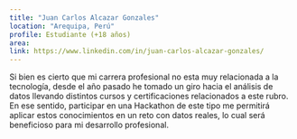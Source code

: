 ```yaml
---
title: "Juan Carlos Alcazar Gonzales"
location: "Arequipa, Perú"
profile: Estudiante (+18 años)
area: 
link: https://www.linkedin.com/in/juan-carlos-alcazar-gonzales/
---
```


Si bien es cierto que mi carrera profesional no esta muy relacionada a la tecnología, desde el año pasado he tomado un giro hacia el análisis de datos llevando distintos cursos y certificaciones relacionados a este rubro. En ese sentido, participar en una Hackathon de este tipo me permitirá aplicar estos conocimientos en un reto con datos reales, lo cual será beneficioso para mi desarrollo profesional.